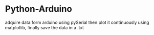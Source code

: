 # Python-Arduino
adquire data form arduino using pySerial then plot it continuously using matplotlib, finally save the data in a .txt
